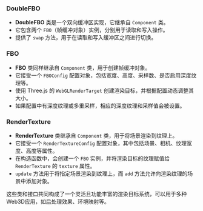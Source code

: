 ### DoubleFBO

- **DoubleFBO** 类是一个双向缓冲区实现，它继承自 `Component` 类。
- 它包含两个 `FBO`（帧缓冲对象）实例，分别用于读取和写入操作。
- 提供了 `swap` 方法，用于在读取和写入缓冲区之间进行切换。

### FBO

- **FBO** 类同样继承自 `Component` 类，用于创建帧缓冲对象。
- 它接受一个 `FBOConfig` 配置对象，包括宽度、高度、采样数、是否启用深度纹理等。
- 使用 Three.js 的 `WebGLRenderTarget` 创建渲染目标，并根据配置动态调整其大小。
- 如果配置中有深度纹理或多重采样，相应的深度纹理和采样值会被设置。

### RenderTexture

- **RenderTexture** 类继承自 `Component` 类，用于将场景渲染到纹理上。
- 它接受一个 `RenderTextureConfig` 配置对象，其中包括场景、相机、纹理宽度、高度等属性。
- 在构造函数中，会创建一个 `FBO` 实例，并将渲染目标的纹理赋值给 `RenderTexture` 的 `texture` 属性。
- `update` 方法用于将指定场景渲染到纹理上，而 `add` 方法允许向渲染纹理的场景中添加对象。

这些类和接口共同构成了一个灵活且功能丰富的渲染目标系统，可以用于多种Web3D应用，如后处理效果、环境映射等。